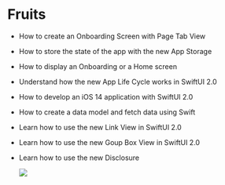 # Fruits


- How to create an Onboarding Screen with Page Tab View
- How to store the state of the app with the new App Storage
- How to display an Onboarding or a Home screen
- Understand how the new App Life Cycle works in SwiftUI 2.0
- How to develop an iOS 14 application with SwiftUI 2.0
- How to create a data model and fetch data using Swift
- Learn how to use the new Link View in SwiftUI 2.0
- Learn how to use the new Goup Box View in SwiftUI 2.0
- Learn how to use the new Disclosure


  <img src="https://user-images.githubusercontent.com/95645515/222642728-ada37779-a6a2-451d-9ab7-05f1409adf55.png"  />
